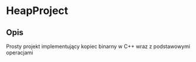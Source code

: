 # HeapProject

## Opis
Prosty projekt implementujący kopiec binarny w C++ wraz z podstawowymi operacjami